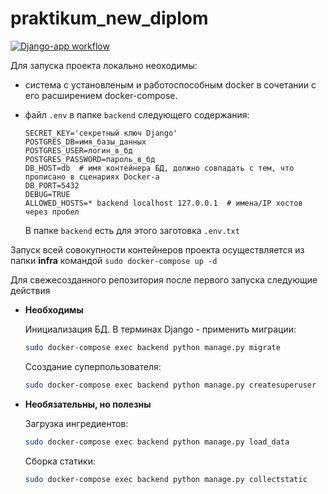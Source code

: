 # praktikum_new_diplom
[![Django-app workflow](https://github.com/coherentus/foodgram-project-react/actions/workflows/main.yml/badge.svg?branch=master)](https://github.com/coherentus/foodgram-project-react/actions/workflows/main.yml)

Для запуска проекта локально неоходимы:

* система с установленым и работоспособным docker в сочетании с его расширением docker-compose.
* файл ```.env``` в папке ```backend``` следующего содержания:

    ```
    SECRET_KEY='секретный ключ Django'
    POSTGRES_DB=имя_базы_данных
    POSTGRES_USER=логин_в_бд
    POSTGRES_PASSWORD=пароль_в_бд
    DB_HOST=db  # имя контейнера БД, должно совпадать с тем, что прописано в сценариях Docker-а
    DB_PORT=5432
    DEBUG=TRUE
    ALLOWED_HOSTS=* backend localhost 127.0.0.1  # имена/IP хостов через пробел
    ```

    В папке ```backend``` есть для этого заготовка ```.env.txt```

Запуск всей совокупности контейнеров проекта осуществляется из папки **infra** командой ```sudo docker-compose up -d```

Для свежесозданного репозитория после первого запуска следующие действия

* **Необходимы**

    Инициализация БД. В терминах Django - применить миграции:

    ```bash
    sudo docker-compose exec backend python manage.py migrate
    ```

    Ссоздание суперпользователя:

    ```bash
    sudo docker-compose exec backend python manage.py createsuperuser
    ```

* **Необязательны, но полезны**


    Загрузка ингредиентов:

    ```bash
    sudo docker-compose exec backend python manage.py load_data
    ```

    Сборка статики:

    ```bash
    sudo docker-compose exec backend python manage.py collectstatic
    ```

